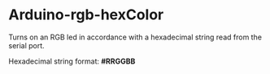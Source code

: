 # Arduino-rgb-hexColor

Turns on an RGB led in accordance with a hexadecimal string read from the serial port.

Hexadecimal string format: **#RRGGBB**
